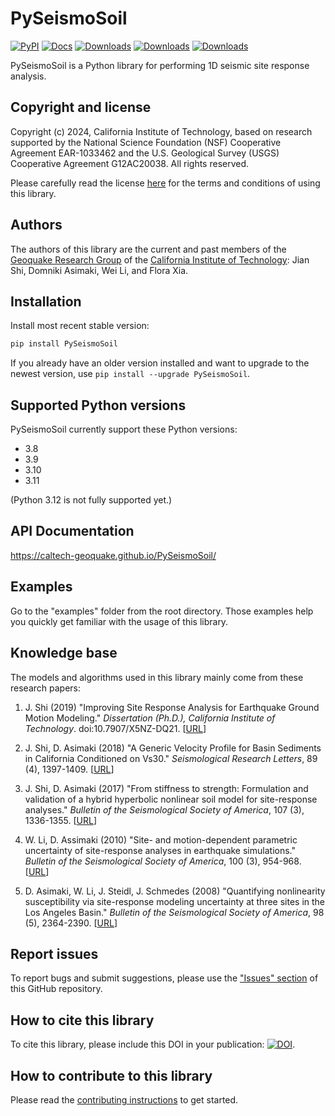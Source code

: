 # PySeismoSoil

[![PyPI](https://img.shields.io/pypi/v/pyseismosoil)](https://pypi.org/project/PySeismoSoil/)
[![Docs](https://github.com/Caltech-geoquake/PySeismoSoil/actions/workflows/build-and-deploy-docs.yml/badge.svg?branch=main)](https://github.com/Caltech-geoquake/PySeismoSoil/actions/workflows/build-and-deploy-docs.yml)
[![Downloads](https://static.pepy.tech/badge/pyseismosoil)](https://pepy.tech/project/pyseismosoil)
[![Downloads](https://static.pepy.tech/badge/pyseismosoil/month)](https://pepy.tech/project/pyseismosoil)
[![Downloads](https://static.pepy.tech/badge/pyseismosoil/week)](https://pepy.tech/project/pyseismosoil)

PySeismoSoil is a Python library for performing 1D seismic site response analysis.

## Copyright and license

Copyright (c) 2024, California Institute of Technology, based on research supported by the National Science Foundation (NSF) Cooperative Agreement EAR-1033462 and the U.S. Geological Survey (USGS) Cooperative Agreement G12AC20038. All rights reserved.

Please carefully read the license [here](https://caltech-geoquake.github.io/PySeismoSoil/blob/master/LICENSE) for the terms and conditions of using this library.

## Authors

The authors of this library are the current and past members of the [Geoquake Research Group](http://asimaki.caltech.edu/) of the [California Institute of Technology](https://www.caltech.edu/): Jian Shi, Domniki Asimaki, Wei Li, and Flora Xia.

## Installation

Install most recent stable version:

```bash
pip install PySeismoSoil
```

If you already have an older version installed and want to upgrade to the newest version, use `pip install --upgrade PySeismoSoil`.

## Supported Python versions

PySeismoSoil currently support these Python versions:

- 3.8
- 3.9
- 3.10
- 3.11

(Python 3.12 is not fully supported yet.)

## API Documentation

https://caltech-geoquake.github.io/PySeismoSoil/

## Examples

Go to the "examples" folder from the root directory. Those examples help you quickly get familiar with the usage of this library.

## Knowledge base

The models and algorithms used in this library mainly come from these research papers:

1. J. Shi (2019) "Improving Site Response Analysis for Earthquake Ground Motion Modeling." _Dissertation (Ph.D.), California Institute of Technology_. doi:10.7907/X5NZ-DQ21. [[URL](http://resolver.caltech.edu/CaltechTHESIS:05302019-150220368)]

2. J. Shi, D. Asimaki (2018) "A Generic Velocity Profile for Basin Sediments in California Conditioned on Vs30." _Seismological Research Letters_, 89 (4), 1397-1409. [[URL](http://resolver.caltech.edu/CaltechAUTHORS:20180523-153705346)]

3. J. Shi, D. Asimaki (2017) "From stiffness to strength: Formulation and validation of a hybrid hyperbolic nonlinear soil model for site-response analyses." _Bulletin of the Seismological Society of America_, 107 (3), 1336-1355. [[URL](http://resolver.caltech.edu/CaltechAUTHORS:20170404-150827374)]

4. W. Li, D. Assimaki (2010) "Site- and motion-dependent parametric uncertainty of site-response analyses in earthquake simulations." _Bulletin of the Seismological Society of America_, 100 (3), 954-968. [[URL](http://resolver.caltech.edu/CaltechAUTHORS:20140904-160952252)]

5. D. Asimaki, W. Li, J. Steidl, J. Schmedes (2008) "Quantifying nonlinearity susceptibility via site-response modeling uncertainty at three sites in the Los Angeles Basin." _Bulletin of the Seismological Society of America_, 98 (5), 2364-2390. [[URL](http://resolver.caltech.edu/CaltechAUTHORS:20140828-163417572)]

## Report issues

To report bugs and submit suggestions, please use the ["Issues" section](https://github.com/jsh9/PySeismoSoil/issues) of this GitHub repository.

## How to cite this library

To cite this library, please include this DOI in your publication: [![DOI](https://zenodo.org/badge/169386936.svg)](https://zenodo.org/badge/latestdoi/169386936).

## How to contribute to this library

Please read the [contributing instructions](https://caltech-geoquake.github.io/PySeismoSoil/blob/master/CONTRIBUTING.md) to get started.
